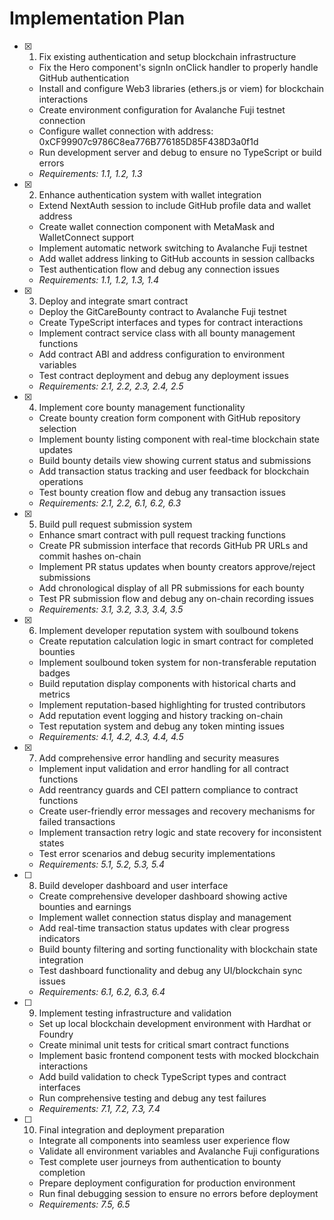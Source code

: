 # Implementation Plan

- [x] 1. Fix existing authentication and setup blockchain infrastructure
  - Fix the Hero component's signIn onClick handler to properly handle GitHub authentication
  - Install and configure Web3 libraries (ethers.js or viem) for blockchain interactions
  - Create environment configuration for Avalanche Fuji testnet connection
  - Configure wallet connection with address: 0xCF99907c9786C8ea776B776185D85F438D3a0f1d
  - Run development server and debug to ensure no TypeScript or build errors
  - _Requirements: 1.1, 1.2, 1.3_

- [x] 2. Enhance authentication system with wallet integration
  - Extend NextAuth session to include GitHub profile data and wallet address
  - Create wallet connection component with MetaMask and WalletConnect support
  - Implement automatic network switching to Avalanche Fuji testnet
  - Add wallet address linking to GitHub accounts in session callbacks
  - Test authentication flow and debug any connection issues
  - _Requirements: 1.1, 1.2, 1.3, 1.4_

- [x] 3. Deploy and integrate smart contract
  - Deploy the GitCareBounty contract to Avalanche Fuji testnet
  - Create TypeScript interfaces and types for contract interactions
  - Implement contract service class with all bounty management functions
  - Add contract ABI and address configuration to environment variables
  - Test contract deployment and debug any deployment issues
  - _Requirements: 2.1, 2.2, 2.3, 2.4, 2.5_

- [x] 4. Implement core bounty management functionality
  - Create bounty creation form component with GitHub repository selection
  - Implement bounty listing component with real-time blockchain state updates
  - Build bounty details view showing current status and submissions
  - Add transaction status tracking and user feedback for blockchain operations
  - Test bounty creation flow and debug any transaction issues
  - _Requirements: 2.1, 2.2, 6.1, 6.2, 6.3_

- [x] 5. Build pull request submission system
  - Enhance smart contract with pull request tracking functions
  - Create PR submission interface that records GitHub PR URLs and commit hashes on-chain
  - Implement PR status updates when bounty creators approve/reject submissions
  - Add chronological display of all PR submissions for each bounty
  - Test PR submission flow and debug any on-chain recording issues
  - _Requirements: 3.1, 3.2, 3.3, 3.4, 3.5_

- [x] 6. Implement developer reputation system with soulbound tokens
  - Create reputation calculation logic in smart contract for completed bounties
  - Implement soulbound token system for non-transferable reputation badges
  - Build reputation display components with historical charts and metrics
  - Implement reputation-based highlighting for trusted contributors
  - Add reputation event logging and history tracking on-chain
  - Test reputation system and debug any token minting issues
  - _Requirements: 4.1, 4.2, 4.3, 4.4, 4.5_

- [x] 7. Add comprehensive error handling and security measures
  - Implement input validation and error handling for all contract functions
  - Add reentrancy guards and CEI pattern compliance to contract functions
  - Create user-friendly error messages and recovery mechanisms for failed transactions
  - Implement transaction retry logic and state recovery for inconsistent states
  - Test error scenarios and debug security implementations
  - _Requirements: 5.1, 5.2, 5.3, 5.4_

- [ ] 8. Build developer dashboard and user interface
  - Create comprehensive developer dashboard showing active bounties and earnings
  - Implement wallet connection status display and management
  - Add real-time transaction status updates with clear progress indicators
  - Build bounty filtering and sorting functionality with blockchain state integration
  - Test dashboard functionality and debug any UI/blockchain sync issues
  - _Requirements: 6.1, 6.2, 6.3, 6.4_

- [ ] 9. Implement testing infrastructure and validation
  - Set up local blockchain development environment with Hardhat or Foundry
  - Create minimal unit tests for critical smart contract functions
  - Implement basic frontend component tests with mocked blockchain interactions
  - Add build validation to check TypeScript types and contract interfaces
  - Run comprehensive testing and debug any test failures
  - _Requirements: 7.1, 7.2, 7.3, 7.4_

- [ ] 10. Final integration and deployment preparation
  - Integrate all components into seamless user experience flow
  - Validate all environment variables and Avalanche Fuji configurations
  - Test complete user journeys from authentication to bounty completion
  - Prepare deployment configuration for production environment
  - Run final debugging session to ensure no errors before deployment
  - _Requirements: 7.5, 6.5_